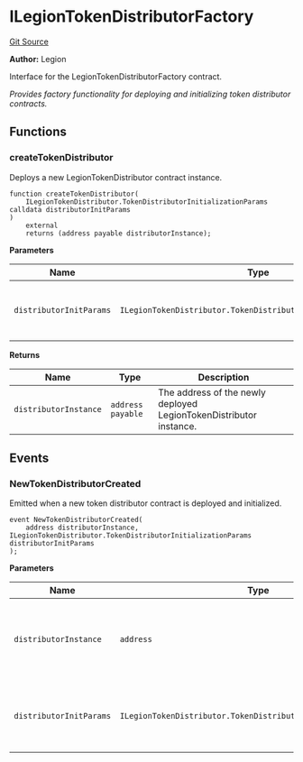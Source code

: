 # ILegionTokenDistributorFactory
[Git Source](https://github.com/Legion-Team/legion-protocol-contracts/blob/ee293af08cf63f9bfeacc7adda6146d75c306212/src/interfaces/factories/ILegionTokenDistributorFactory.sol)

**Author:**
Legion

Interface for the LegionTokenDistributorFactory contract.

*Provides factory functionality for deploying and initializing token distributor contracts.*


## Functions
### createTokenDistributor

Deploys a new LegionTokenDistributor contract instance.


```solidity
function createTokenDistributor(
    ILegionTokenDistributor.TokenDistributorInitializationParams calldata distributorInitParams
)
    external
    returns (address payable distributorInstance);
```
**Parameters**

|Name|Type|Description|
|----|----|-----------|
|`distributorInitParams`|`ILegionTokenDistributor.TokenDistributorInitializationParams`|The Legion Token Distributor initialization parameters.|

**Returns**

|Name|Type|Description|
|----|----|-----------|
|`distributorInstance`|`address payable`|The address of the newly deployed LegionTokenDistributor instance.|


## Events
### NewTokenDistributorCreated
Emitted when a new token distributor contract is deployed and initialized.


```solidity
event NewTokenDistributorCreated(
    address distributorInstance, ILegionTokenDistributor.TokenDistributorInitializationParams distributorInitParams
);
```

**Parameters**

|Name|Type|Description|
|----|----|-----------|
|`distributorInstance`|`address`|The address of the newly deployed token distributor contract.|
|`distributorInitParams`|`ILegionTokenDistributor.TokenDistributorInitializationParams`|The Legion Token Distributor initialization parameters used.|

